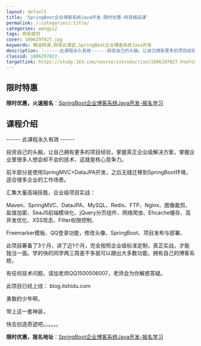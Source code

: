 ```yaml
---
layout: default
title: 'SpringBoot企业博客系统Java开发-限时优惠-网易精品课'
permalink: /:categories/:title/
categories: wangyi2
tags: 网易提供
cover: 1006297027.jpg
keywords: 精选网课,网易云课堂,SpringBoot企业博客系统Java开发
description: '------此课程永久有效------投资自己的头脑，让自己拥有更多的项目经验，掌握真正企业级解决方案，掌握企业里很多人'
classid: 1006297027
targetlink: https://study.163.com/course/introduction/1006297027.htm?share=1&shareId=1025206652&utm_campaign=share&utm_medium=iphoneShare&utm_source=&utm_u=1025206652
---
```


## 限时特惠

**限时优惠，火速报名**：[SpringBoot企业博客系统Java开发-报名学习](https://study.163.com/course/introduction/1006297027.htm?share=1&shareId=1025206652&utm_campaign=share&utm_medium=iphoneShare&utm_source=&utm_u=1025206652)

## 课程介绍

------ 此课程永久有效 ------

投资自己的头脑，让自己拥有更多的项目经验，掌握真正企业级解决方案，掌握企业里很多人想会却不会的技术，这就是核心竞争力。



前半部分是使用SpringMVC+DataJPA开发，之后无缝迁移到SpringBoot环境，适合很多企业的工作场景。



汇集大量高端技能，企业级项目实战：

Maven、SpringMVC、DataJPA、MySQL、Redis、FTP、Nginx、图像裁剪、盐值加密、SeaJS前端模块化、jQuery分页组件、网络爬虫、Ehcache缓存、高并发优化、XSS攻击、Filter权限控制、

Freemarker模板、QQ登录功能，修改头像、SpringBoot、项目发布与部署、



此项目筹备了3个月，讲了近1个月，完全按照企业级标准定制，真正实战，才能独当一面。学的快的同学两三周差不多就可以跟出大多数功能，拥有自己的博客系统，



有任何技术问题，请加老师QQ1500506007，老师会为你解惑答疑。



此项目已经上线： blog.itshidu.com

勇敢的少年啊，

带上这一套神装，

快去创造奇迹吧。。。。。。

**限时优惠，报名地址**：[SpringBoot企业博客系统Java开发-报名学习](https://study.163.com/course/introduction/1006297027.htm?share=1&shareId=1025206652&utm_campaign=share&utm_medium=iphoneShare&utm_source=&utm_u=1025206652)

